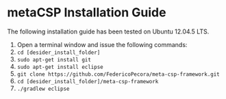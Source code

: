 # metaCSP Installation Guide
The following installation guide has been tested on Ubuntu 12.04.5 LTS.

1. Open a terminal window and issue the following commands:
2. `cd [desider_install_folder]`
3. `sudo apt-get install git`
4. `sudo apt-get install eclipse`
5. `git clone https://github.com/FedericoPecora/meta-csp-framework.git`
6. `cd [desider_install_folder]/meta-csp-framework`
7. `./gradlew eclipse`